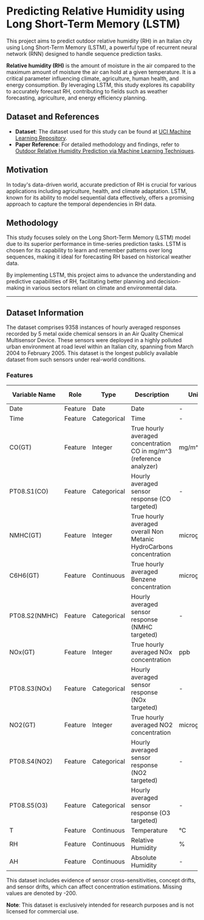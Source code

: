 # Predicting Relative Humidity using Long Short-Term Memory (LSTM)

This project aims to predict outdoor relative humidity (RH) in an Italian city using Long Short-Term Memory (LSTM), a powerful type of recurrent neural network (RNN) designed to handle sequence prediction tasks. 

**Relative humidity (RH)** is the amount of moisture in the air compared to the maximum amount of moisture the air can hold at a given temperature. It is a critical parameter influencing climate, agriculture, human health, and energy consumption. By leveraging LSTM, this study explores its capability to accurately forecast RH, contributing to fields such as weather forecasting, agriculture, and energy efficiency planning.

## Dataset and References
- **Dataset**: The dataset used for this study can be found at [UCI Machine Learning Repository](https://archive.ics.uci.edu/dataset/360/air+quality).
- **Paper Reference**: For detailed methodology and findings, refer to [Outdoor Relative Humidity Prediction via Machine Learning Techniques](http://www.jeiletters.org/index.php?journal=mys&page=article&op=view&path%5B%5D=202100074).

## Motivation
In today's data-driven world, accurate prediction of RH is crucial for various applications including agriculture, health, and climate adaptation. LSTM, known for its ability to model sequential data effectively, offers a promising approach to capture the temporal dependencies in RH data.

## Methodology
This study focuses solely on the Long Short-Term Memory (LSTM) model due to its superior performance in time-series prediction tasks. LSTM is chosen for its capability to learn and remember patterns over long sequences, making it ideal for forecasting RH based on historical weather data.

By implementing LSTM, this project aims to advance the understanding and predictive capabilities of RH, facilitating better planning and decision-making in various sectors reliant on climate and environmental data.

---

## Dataset Information

The dataset comprises 9358 instances of hourly averaged responses recorded by 5 metal oxide chemical sensors in an Air Quality Chemical Multisensor Device. These sensors were deployed in a highly polluted urban environment at road level within an Italian city, spanning from March 2004 to February 2005. This dataset is the longest publicly available dataset from such sensors under real-world conditions.

### Features

| Variable Name | Role       | Type         | Description                                                            | Units          | Missing Values |
|---------------|------------|--------------|------------------------------------------------------------------------|-----------------|----------------|
| Date          | Feature    | Date         | Date                                                                   | -               | No             |
| Time          | Feature    | Categorical  | Time                                                                   | -               | No             |
| CO(GT)        | Feature    | Integer      | True hourly averaged concentration CO in mg/m^3 (reference analyzer)    | mg/m^3          | No             |
| PT08.S1(CO)   | Feature    | Categorical  | Hourly averaged sensor response (CO targeted)                           | -               | No             |
| NMHC(GT)      | Feature    | Integer      | True hourly averaged overall Non Metanic HydroCarbons concentration     | microg/m^3      | No             |
| C6H6(GT)      | Feature    | Continuous   | True hourly averaged Benzene concentration                               | microg/m^3      | No             |
| PT08.S2(NMHC) | Feature    | Categorical  | Hourly averaged sensor response (NMHC targeted)                         | -               | No             |
| NOx(GT)       | Feature    | Integer      | True hourly averaged NOx concentration                                   | ppb             | No             |
| PT08.S3(NOx)  | Feature    | Categorical  | Hourly averaged sensor response (NOx targeted)                           | -               | No             |
| NO2(GT)       | Feature    | Integer      | True hourly averaged NO2 concentration                                   | microg/m^3      | No             |
| PT08.S4(NO2)  | Feature    | Categorical  | Hourly averaged sensor response (NO2 targeted)                           | -               | No             |
| PT08.S5(O3)   | Feature    | Categorical  | Hourly averaged sensor response (O3 targeted)                            | -               | No             |
| T             | Feature    | Continuous   | Temperature                                                            | °C              | No             |
| RH            | Feature    | Continuous   | Relative Humidity                                                      | %               | No             |
| AH            | Feature    | Continuous   | Absolute Humidity                                                      | -               | No             |

This dataset includes evidence of sensor cross-sensitivities, concept drifts, and sensor drifts, which can affect concentration estimations. Missing values are denoted by -200.

**Note**: This dataset is exclusively intended for research purposes and is not licensed for commercial use.
